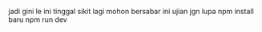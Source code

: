 jadi gini le
ini tinggal sikit lagi mohon bersabar ini ujian
jgn lupa npm install 
baru npm run dev
